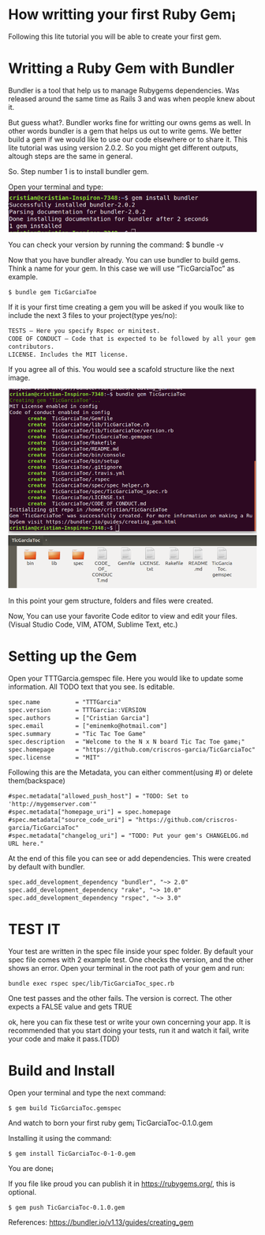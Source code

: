 How writting your first Ruby Gem¡
======
Following this lite tutorial you will be able to create your first gem.

# Writting a Ruby Gem with Bundler

Bundler is a tool that help us to manage Rubygems dependencies. Was released around the same time as Rails 3 and was when people knew about it.

But guess what?.  Bundler works fine for writting our owns gems as well. In other words bundler is a gem that helps us out to write gems. We better build a gem if we would like to use our code elsewhere or to share it. This lite tutorial was using version 2.0.2. So you might get different outputs, altough steps are the same in general.

So. Step number 1 is to install bundler gem.

Open your terminal and type: 
![alt text](https://github.com/criscros-garcia/how_writting_a_gem/blob/master/01_gem_install.png)

You can check your version by running the command:
	$ bundle -v

Now that you have bundler already. You can use bundler to build gems. Think a name for your gem. In this case we will use “TicGarciaToc” as example.

	$ bundle gem TicGarciaToe

If it is your first time creating a gem you will be asked if you woulk like to include the next 3 files to your project(type yes/no): 

	TESTS – Here you specify Rspec or minitest.
	CODE OF CONDUCT – Code that is expected to be followed by all your gem contributors.
	LICENSE. Includes the MIT license.


If you agree all of this. You would see a scafold structure like the next image.

![alt text](https://github.com/criscros-garcia/how_writting_a_gem/blob/master/01_gem_name.png)
![alt text](https://github.com/criscros-garcia/how_writting_a_gem/blob/master/03_gem_folders.png)

In this point your gem structure, folders and files were created.

Now, You can use your favorite Code editor to view and edit your files.(Visual Studio Code, VIM, ATOM, Sublime Text, etc.)

# Setting up the Gem
Open your TTTGarcia.gemspec file. Here you would like to update some information. All TODO text that you see. Is editable.

	spec.name          = "TTTGarcia"
	spec.version       = TTTGarcia::VERSION
	spec.authors       = ["Cristian Garcia"]
	spec.email         = ["eminemko@hotmail.com"]
	spec.summary       = "Tic Tac Toe Game"
	spec.description   = "Welcome to the N x N board Tic Tac Toe game¡"
	spec.homepage      = "https://github.com/criscros-garcia/TicGarciaToc"
	spec.license       = "MIT"

Following this are the Metadata, you can either comment(using #) or delete them(backspace)

	#spec.metadata["allowed_push_host"] = "TODO: Set to 'http://mygemserver.com'"
	#spec.metadata["homepage_uri"] = spec.homepage
	#spec.metadata["source_code_uri"] = "https://github.com/criscros-garcia/TicGarciaToc"
	#spec.metadata["changelog_uri"] = "TODO: Put your gem's CHANGELOG.md URL here."

At the end of this file you can see or add dependencies. This were created by default with bundler.

	spec.add_development_dependency "bundler", "~> 2.0"
	spec.add_development_dependency "rake", "~> 10.0"
	spec.add_development_dependency "rspec", "~> 3.0"

# TEST IT 

Your test are written in the spec file inside your spec folder. 
By default your spec file comes with 2 example test. One checks the version, and the other shows an error.
Open your terminal in the root path of your gem and run:

	bundle exec rspec spec/lib/TicGarciaToc_spec.rb

One test passes and the other fails.
The version is correct.
The other expects a FALSE value and gets TRUE

ok, here you can fix these test or write your own concerning your app. 
It is recommended that you start doing your tests, run it and watch it fail, write your code and make it pass.(TDD)  

# Build and Install
Open your terminal and type the next command: 

	$ gem build TicGarciaToc.gemspec
	
And watch to born your first ruby gem¡ TicGarciaToc-0.1.0.gem

Installing it using the command:

	$ gem install TicGarciaToc-0-1-0.gem
	
You are done¡

If you file like proud you can publish it in https://rubygems.org/, this is optional.

	$ gem push TicGarciaToc-0.1.0.gem
	
References:
https://bundler.io/v1.13/guides/creating_gem
